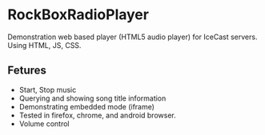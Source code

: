 # RockBoxRadioPlayer
Demonstration web based player (HTML5 audio player) for IceCast servers. Using HTML, JS, CSS.
## Fetures
- Start, Stop music
- Querying and showing song title information
- Demonstrating embedded mode (iframe)
- Tested in firefox, chrome, and android browser.
- Volume control
